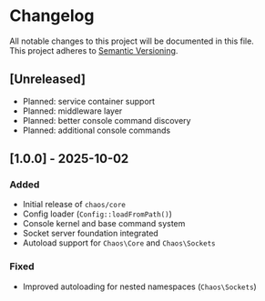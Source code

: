 # Changelog
All notable changes to this project will be documented in this file.  
This project adheres to [Semantic Versioning](https://semver.org/).

## [Unreleased]
- Planned: service container support
- Planned: middleware layer
- Planned: better console command discovery
- Planned: additional console commands

## [1.0.0] - 2025-10-02
### Added
- Initial release of `chaos/core`
- Config loader (`Config::loadFromPath()`)
- Console kernel and base command system
- Socket server foundation integrated
- Autoload support for `Chaos\Core` and `Chaos\Sockets`

### Fixed
- Improved autoloading for nested namespaces (`Chaos\Sockets`)

